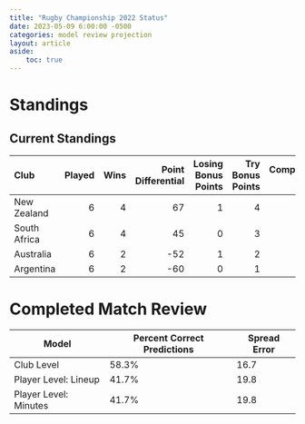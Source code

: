 ```yaml
---  
title: "Rugby Championship 2022 Status"  
date: 2023-05-09 6:00:00 -0500  
categories: model review projection  
layout: article  
aside:  
    toc: true  
---
```

# Standings

## Current Standings


| Club         |   Played |   Wins |   Point Differential |   Losing Bonus Points |   Try Bonus Points |   Competition Points |
|:-------------|---------:|-------:|---------------------:|----------------------:|-------------------:|---------------------:|
| New Zealand  |        6 |      4 |                   67 |                     1 |                  4 |                   21 |
| South Africa |        6 |      4 |                   45 |                     0 |                  3 |                   19 |
| Australia    |        6 |      2 |                  -52 |                     1 |                  2 |                   11 |
| Argentina    |        6 |      2 |                  -60 |                     0 |                  1 |                    9 |



# Completed Match Review


| Model | Percent Correct Predictions | Spread Error |
| ------ | ------ | ------ |
| Club Level | 58.3% | 16.7 |
| Player Level: Lineup | 41.7% | 19.8 |
| Player Level: Minutes | 41.7% | 19.8 |

